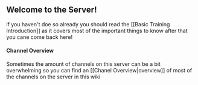 ## Welcome to the Server!

if you haven't doe so already you should read the [[Basic Training Introduction]] as it covers most of the important things to know after that you cane come back here!

#### Channel Overview 
Sometimes the amount of channels on this server can be a bit overwhelming so you can find an [[Chanel Overview|overview]] of most of the channels on the server in this wiki 

